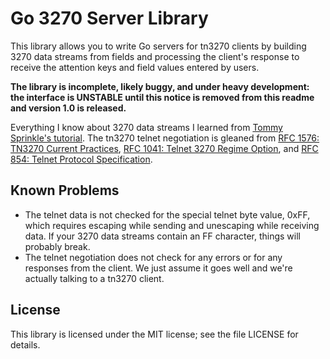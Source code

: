 Go 3270 Server Library
======================

This library allows you to write Go servers for tn3270 clients by building 3270 data streams from fields and processing the client's response to receive the attention keys and field values entered by users.

**The library is incomplete, likely buggy, and under heavy development: the interface is UNSTABLE until this notice is removed from this readme and version 1.0 is released.**

Everything I know about 3270 data streams I learned from [Tommy Sprinkle's tutorial][sprinkle]. The tn3270 telnet negotiation is gleaned from [RFC 1576: TN3270 Current Practices][rfc1576], [RFC 1041: Telnet 3270 Regime Option][rfc1041], and [RFC 854: Telnet Protocol Specification][rfc854].

[sprinkle]: http://www.tommysprinkle.com/mvs/P3270/
[rfc1576]: https://tools.ietf.org/html/rfc1576
[rfc1041]: https://tools.ietf.org/html/rfc1041
[rfc854]: https://tools.ietf.org/html/rfc854

Known Problems
--------------

 - The telnet data is not checked for the special telnet byte value, 0xFF, which requires escaping while sending and unescaping while receiving data. If your 3270 data streams contain an FF character, things will probably break.
 - The telnet negotiation does not check for any errors or for any responses from the client. We just assume it goes well and we're actually talking to a tn3270 client.

License
-------

This library is licensed under the MIT license; see the file LICENSE for details.

